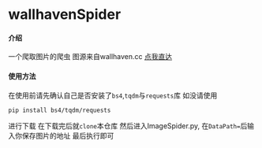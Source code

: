 # wallhavenSpider

#### 介绍
一个爬取图片的爬虫
图源来自wallhaven.cc
[点我直达](https://wallhaven.cc/)

#### 使用方法
在使用前请先确认自己是否安装了`bs4`,`tqdm`与`requests`库
如没请使用

```
pip install bs4/tqdm/requests
```
进行下载
在下载完后就`clone`本仓库
然后进入ImageSpider.py,
在`DataPath=`后输入你保存图片的地址
最后执行即可
